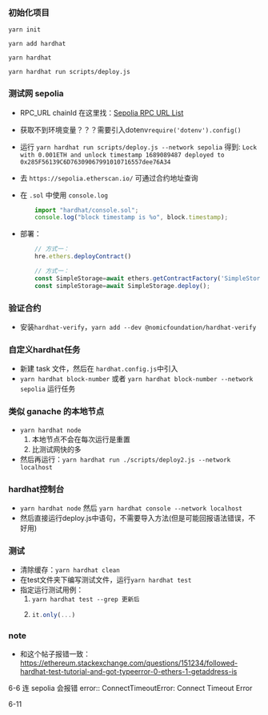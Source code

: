 
### 初始化项目
`yarn init`

`yarn add hardhat`

`yarn hardhat`

`yarn hardhat run scripts/deploy.js`

### 测试网 sepolia
* RPC_URL chainId 在这里找：[Sepolia RPC URL List](https://chainlist.org/chain/11155111)

* 获取不到环境变量？？？需要引入dotenv`require('dotenv').config()`

* 运行 `yarn hardhat run scripts/deploy.js --network sepolia` 得到:
`Lock with 0.001ETH and unlock timestamp 1689089487 deployed to 0x285F56139C6D76309067991010716557dee76A34`

* 去 `https://sepolia.etherscan.io/` 可通过合约地址查询

* 在 `.sol` 中使用 `console.log` 
    ```js
        import "hardhat/console.sol";
        console.log("block timestamp is %o", block.timestamp);
    ```
* 部署：
    ```js
        // 方式一：
        hre.ethers.deployContract()
    ```

    ```js
        // 方式一：
        const SimpleStorage=await ethers.getContractFactory('SimpleStorage')
        const simpleStorage=await SimpleStorage.deploy();
    ```
### 验证合约

* 安装`hardhat-verify`，`yarn add --dev @nomicfoundation/hardhat-verify`

### 自定义hardhat任务
* 新建 task 文件，然后在 `hardhat.config.js`中引入
* `yarn hardhat block-number` 或者 `yarn hardhat block-number --network sepolia` 运行任务

### 类似 ganache 的本地节点
* `yarn hardhat node`
    1. 本地节点不会在每次运行是重置
    2. 比测试网快的多
* 然后再运行：`yarn hardhat run ./scripts/deploy2.js --network localhost`

### hardhat控制台
* `yarn hardhat node` 然后 `yarn hardhat console --network localhost`
* 然后直接运行deploy.js中语句，不需要导入方法(但是可能回报语法错误，不好用)

### 测试
* 清除缓存：`yarn hardhat clean`
* 在test文件夹下编写测试文件，运行`yarn hardhat test`
* 指定运行测试用例：
    1. `yarn hardhat test --grep 更新后`
    2.  ```js 
        it.only(...)
        ```

### note

* 和这个帖子报错一致：https://ethereum.stackexchange.com/questions/151234/followed-hardhat-test-tutorial-and-got-typeerror-0-ethers-1-getaddress-is

6-6 
连 sepolia 会报错 error:: ConnectTimeoutError: Connect Timeout Error

6-11